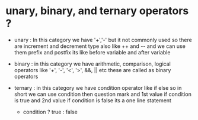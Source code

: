 # unary, binary, and ternary operators ?

- unary : In this category we have '+','-' but it not commonly used so 
          there are increment and decrement type also like ++ and --
          and we can use them prefix and postfix its like before variable and 
          after variable

- binary : in this category we have arithmetic, comparison, logical operators
            like '+', '-', '<', '>', &&, || etc these are called as binary 
            operators

- ternary : in this category we have condition operator like if else so 
            in short we can use condition then question mark and 1st value 
            if condition is true and 2nd value if condition is false its a
            one line statement 
            
            
   - condition ? true : false 